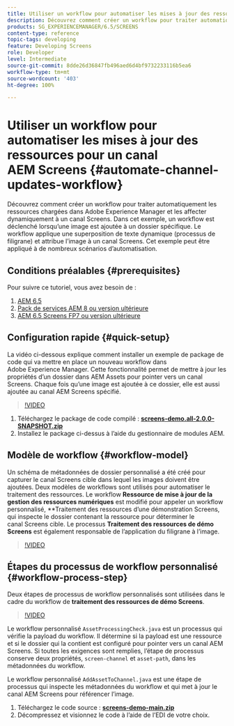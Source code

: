 ```yaml
---
title: Utiliser un workflow pour automatiser les mises à jour des ressources pour un canal AEM Screens
description: Découvrez comment créer un workflow pour traiter automatiquement les ressources chargées dans Adobe Experience Manager et les affecter dynamiquement à un canal Screens.
products: SG_EXPERIENCEMANAGER/6.5/SCREENS
content-type: reference
topic-tags: developing
feature: Developing Screens
role: Developer
level: Intermediate
source-git-commit: 8dde26d36847fb496aed6d4bf9732233116b5ea6
workflow-type: tm+mt
source-wordcount: '403'
ht-degree: 100%

---
```



# Utiliser un workflow pour automatiser les mises à jour des ressources pour un canal AEM Screens {#automate-channel-updates-workflow}

Découvrez comment créer un workflow pour traiter automatiquement les ressources chargées dans Adobe Experience Manager et les affecter dynamiquement à un canal Screens. Dans cet exemple, un workflow est déclenché lorsqu’une image est ajoutée à un dossier spécifique. Le workflow applique une superposition de texte dynamique (processus de filigrane) et attribue l’image à un canal Screens. Cet exemple peut être appliqué à de nombreux scénarios d’automatisation.

## Conditions préalables {#prerequisites}

Pour suivre ce tutoriel, vous avez besoin de :

1. [AEM 6.5](https://experienceleague.adobe.com/fr/docs/experience-manager-65)
1. [Pack de services AEM 8 ou version ultérieure](https://experienceleague.adobe.com/fr/docs/experience-manager-65/content/release-notes/release-notes)
1. [AEM 6.5 Screens FP7 ou version ultérieure](https://experienceleague.adobe.com/fr/docs/experience-manager-screens/user-guide/release-notes/release-notes-fp-202103)

## Configuration rapide {#quick-setup}

La vidéo ci-dessous explique comment installer un exemple de package de code qui va mettre en place un nouveau workflow dans Adobe Experience Manager. Cette fonctionnalité permet de mettre à jour les propriétés d’un dossier dans AEM Assets pour pointer vers un canal Screens. Chaque fois qu’une image est ajoutée à ce dossier, elle est aussi ajoutée au canal AEM Screens spécifié.

>[!VIDEO](https://video.tv.adobe.com/v/333174/?quality=12&learn=on)

1. Téléchargez le package de code compilé : **[screens-demo.all-2.0.0-SNAPSHOT.zip](./assets/screens-demo.all-2.0.0-SNAPSHOT.zip)**
1. Installez le package ci-dessus à l’aide du gestionnaire de modules AEM.

## Modèle de workflow {#workflow-model}

Un schéma de métadonnées de dossier personnalisé a été créé pour capturer le canal Screens cible dans lequel les images doivent être ajoutées. Deux modèles de workflows sont utilisés pour automatiser le traitement des ressources. Le workflow **Ressource de mise à jour de la gestion des ressources numériques** est modifié pour appeler un workflow personnalisé, **Traitement des ressources d’une démonstration Screens, qui inspecte le dossier contenant la ressource pour déterminer le canal Screens cible. Le processus **Traitement des ressources de démo Screens** est également responsable de l’application du filigrane à l’image.

>[!VIDEO](https://video.tv.adobe.com/v/333175/?quality=12&learn=on)

## Étapes du processus de workflow personnalisé {#workflow-process-step}

Deux étapes de processus de workflow personnalisés sont utilisées dans le cadre du workflow de **traitement des ressources de démo Screens**.

>[!VIDEO](https://video.tv.adobe.com/v/333179/?quality=12&learn=on)

Le workflow personnalisé `AssetProcessingCheck.java` est un processus qui vérifie la payload du workflow. Il détermine si la payload est une ressource et si le dossier qui la contient est configuré pour pointer vers un canal AEM Screens. Si toutes les exigences sont remplies, l’étape de processus conserve deux propriétés, `screen-channel` et `asset-path`, dans les métadonnées du workflow.

Le workflow personnalisé `AddAssetToChannel.java` est une étape de processus qui inspecte les métadonnées du workflow et qui met à jour le canal AEM Screens pour référencer l’image.

1. Téléchargez le code source : **[screens-demo-main.zip](./assets/screens-demo-main.zip)**
1. Décompressez et visionnez le code à l’aide de l’EDI de votre choix.
